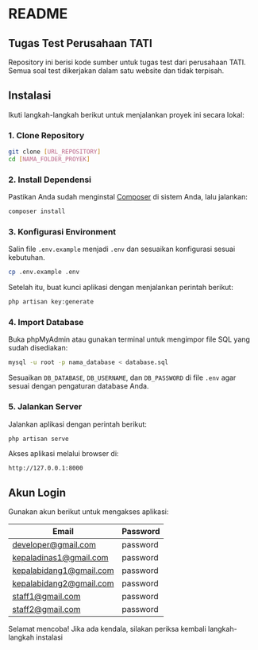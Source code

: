 # README

## Tugas Test Perusahaan TATI

Repository ini berisi kode sumber untuk tugas test dari perusahaan TATI. Semua soal test dikerjakan dalam satu website dan tidak terpisah.

## Instalasi

Ikuti langkah-langkah berikut untuk menjalankan proyek ini secara lokal:

### 1. Clone Repository
```bash
git clone [URL_REPOSITORY]
cd [NAMA_FOLDER_PROYEK]
```

### 2. Install Dependensi
Pastikan Anda sudah menginstal [Composer](https://getcomposer.org/) di sistem Anda, lalu jalankan:
```bash
composer install
```

### 3. Konfigurasi Environment
Salin file `.env.example` menjadi `.env` dan sesuaikan konfigurasi sesuai kebutuhan.
```bash
cp .env.example .env
```

Setelah itu, buat kunci aplikasi dengan menjalankan perintah berikut:
```bash
php artisan key:generate
```

### 4. Import Database
Buka phpMyAdmin atau gunakan terminal untuk mengimpor file SQL yang sudah disediakan:
```bash
mysql -u root -p nama_database < database.sql
```
Sesuaikan `DB_DATABASE`, `DB_USERNAME`, dan `DB_PASSWORD` di file `.env` agar sesuai dengan pengaturan database Anda.


### 5. Jalankan Server
Jalankan aplikasi dengan perintah berikut:
```bash
php artisan serve
```
Akses aplikasi melalui browser di:
```
http://127.0.0.1:8000
```

## Akun Login
Gunakan akun berikut untuk mengakses aplikasi:

| Email                     | Password |
|---------------------------|----------|
| developer@gmail.com       | password |
| kepaladinas1@gmail.com    | password |
| kepalabidang1@gmail.com   | password |
| kepalabidang2@gmail.com   | password |
| staff1@gmail.com          | password |
| staff2@gmail.com          | password |

Selamat mencoba! Jika ada kendala, silakan periksa kembali langkah-langkah instalasi
